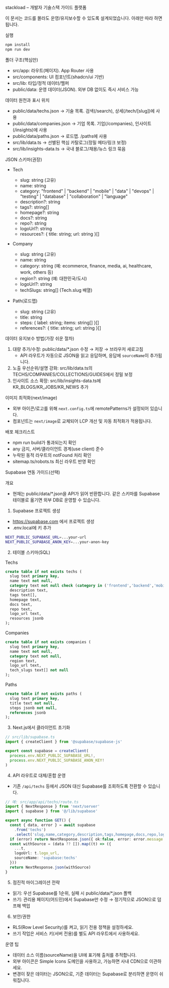 stackload – 개발자 기술스택 가이드 플랫폼

이 문서는 코드를 몰라도 운영/유지보수할 수 있도록 설계되었습니다. 아래만 따라 하면 됩니다.

실행

```bash
npm install
npm run dev
```

폴더 구조(핵심만)

- src/app: 라우트(페이지). App Router 사용
- src/components: UI 컴포넌트(shadcn/ui 기반)
- src/lib: 타입/정적 데이터/헬퍼
- public/data: 운영 데이터(JSON). 외부 DB 없이도 즉시 서비스 가능

데이터 원천과 표시 위치

- public/data/techs.json → 기술 목록. 검색(/search), 상세(/tech/[slug])에 사용
- public/data/companies.json → 기업 목록. 기업(/companies), 인사이트(/insights)에 사용
- public/data/paths.json → 로드맵. /paths에 사용
- src/lib/data.ts → 선별된 핵심 카탈로그(정밀 메타/링크 보정)
- src/lib/insights-data.ts → 국내 블로그/채용/뉴스 링크 묶음

JSON 스키마(권장)

- Tech
  - slug: string (고유)
  - name: string
  - category: "frontend" | "backend" | "mobile" | "data" | "devops" | "testing" | "database" | "collaboration" | "language"
  - description?: string
  - tags?: string[]
  - homepage?: string
  - docs?: string
  - repo?: string
  - logoUrl?: string
  - resources?: { title: string; url: string }[]

- Company
  - slug: string (고유)
  - name: string
  - category: string (예: ecommerce, finance, media, ai, healthcare, work, others 등)
  - region?: string (예: 대한민국/도시)
  - logoUrl?: string
  - techSlugs: string[] (Tech.slug 배열)

- Path(로드맵)
  - slug: string (고유)
  - title: string
  - steps: { label: string; items: string[] }[]
  - references?: { title: string; url: string }[]

데이터 유지보수 방법(가장 쉬운 절차)

1) 대량 추가/수정: public/data/*.json 수정 → 저장 → 브라우저 새로고침
   - API 라우트가 자동으로 JSON을 읽고 응답하며, 응답에 `sourceName`이 추가됩니다.
2) 노출 우선순위/설명 강화: src/lib/data.ts의 TECHS/COMPANIES/COLLECTIONS/GUIDES에서 정밀 보정
3) 인사이트 소스 확장: src/lib/insights-data.ts에 KR_BLOGS/KR_JOBS/KR_NEWS 추가

이미지 최적화(next/image)

- 외부 아이콘/로고를 위해 `next.config.ts`에 remotePatterns가 설정되어 있습니다.
- 컴포넌트는 `next/image`로 교체되어 LCP 개선 및 자동 최적화가 적용됩니다.

배포 체크리스트

- npm run build가 통과되는지 확인
- any 금지, 서버/클라이언트 경계(use client) 준수
- 누락된 동적 라우트의 notFound 처리 확인
- sitemap.ts/robots.ts 최신 라우트 반영 확인

Supabase 연동 가이드(선택)

개요

- 현재는 public/data/*.json을 API가 읽어 반환합니다. 같은 스키마를 Supabase 테이블로 옮기면 외부 DB로 운영할 수 있습니다.

1) Supabase 프로젝트 생성

- https://supabase.com 에서 프로젝트 생성
- .env.local에 키 추가

```bash
NEXT_PUBLIC_SUPABASE_URL=...your-url
NEXT_PUBLIC_SUPABASE_ANON_KEY=...your-anon-key
```

2) 테이블 스키마(SQL)

Techs

```sql
create table if not exists techs (
  slug text primary key,
  name text not null,
  category text not null check (category in ('frontend','backend','mobile','data','devops','testing','database','collaboration','language')),
  description text,
  tags text[],
  homepage text,
  docs text,
  repo text,
  logo_url text,
  resources jsonb
);
```

Companies

```sql
create table if not exists companies (
  slug text primary key,
  name text not null,
  category text not null,
  region text,
  logo_url text,
  tech_slugs text[] not null
);
```

Paths

```sql
create table if not exists paths (
  slug text primary key,
  title text not null,
  steps jsonb not null,
  references jsonb
);
```

3) Next.js에서 클라이언트 초기화

```ts
// src/lib/supabase.ts
import { createClient } from '@supabase/supabase-js'

export const supabase = createClient(
  process.env.NEXT_PUBLIC_SUPABASE_URL!,
  process.env.NEXT_PUBLIC_SUPABASE_ANON_KEY!
)
```

4) API 라우트로 대체/혼합 운영

- 기존 `/api/techs` 등에서 JSON 대신 Supabase를 조회하도록 전환할 수 있습니다.

```ts
// 예: src/app/api/techs/route.ts
import { NextResponse } from 'next/server'
import { supabase } from '@/lib/supabase'

export async function GET() {
  const { data, error } = await supabase
    .from('techs')
    .select('slug,name,category,description,tags,homepage,docs,repo,logo_url,resources')
  if (error) return NextResponse.json({ ok:false, error: error.message }, { status: 500 })
  const withSource = (data ?? []).map((t) => ({
    ...t,
    logoUrl: t.logo_url,
    sourceName: 'supabase:techs'
  }))
  return NextResponse.json(withSource)
}
```

5) 점진적 마이그레이션 전략

- 읽기: 우선 Supabase를 1순위, 실패 시 public/data/*.json 폴백
- 쓰기: 관리용 페이지(어드민)에서 Supabase만 수정 → 정기적으로 JSON으로 덤프해 백업

6) 보안/권한

- RLS(Row Level Security)를 켜고, 읽기 전용 정책을 설정하세요.
- 쓰기 작업은 서비스 키(서버 전용)를 별도 API 라우트에서 사용하세요.

운영 팁

- 데이터 소스 이름(sourceName)을 UI에 표기해 출처를 추적합니다.
- 외부 아이콘은 Simple Icons 도메인을 사용하고, 가능하면 사내 CDN으로 이관하세요.
- 변경이 잦은 데이터는 JSON으로, 기준 데이터는 Supabase로 분리하면 운영이 쉬워집니다.
